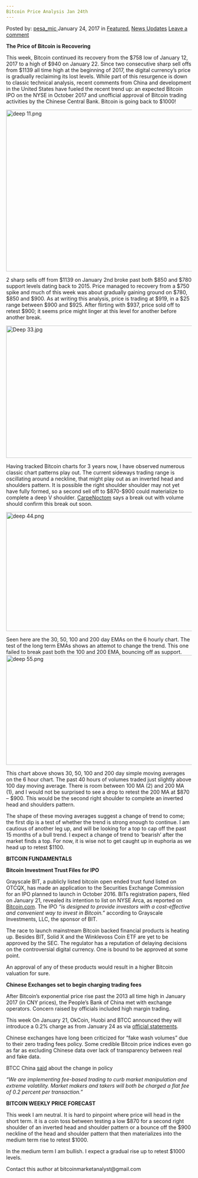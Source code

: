 ```yaml
---
Bitcoin Price Analysis Jan 24th
---
```

<article class="post-listing post-17841 post type-post status-publish format-standard has-post-thumbnail hentry  tag-24th tag-analysis tag-bitcoin tag-jan tag-price">
    <div class="post-inner">
        <span>Posted by: <a href="https://www.deepdotweb.com/author/pesa_mic/" title="">pesa_mic </a></span>
    <span>January 24, 2017</span>
    <span>in <a href="https://www.deepdotweb.com/category/deepdot-news/" rel="category tag">Featured</a>, <a href="https://www.deepdotweb.com/category/news-updates/" rel="category tag">News Updates</a></span>
    <span><a href="https://www.deepdotweb.com/2017/01/24/bitcoin-price-analysis-jan-24/#respond">Leave a comment</a></span>
    </p>
    <div class="clear"></div>
    <div class="entry">
    <p><strong>The Price of Bitcoin is Recovering</strong></p>
    <p>This week, Bitcoin continued its recovery from the $758 low of January 12, 2017 to a high of $940 on January 22. Since two consecutive sharp sell offs from $1139 all time high at the beginning of 2017, the digital currency’s price is gradually reclaiming its lost levels. While part of this resurgence is down to classic technical analysis, recent comments from China and development in the United States have fueled the recent trend up: an expected Bitcoin IPO on the NYSE in October 2017 and unofficial approval of Bitcoin trading activities by the Chinese Central Bank. Bitcoin is going back to $1000!</p>
    <p><img class="wp-image-17842 aligncenter" src="https://www.deepdotweb.com/wp-content/uploads/2017/01/deep-11-png.png" alt="deep 11.png" width="743" height="439" srcset="https://www.deepdotweb.com/wp-content/uploads/2017/01/deep-11-png.png 2260w, https://www.deepdotweb.com/wp-content/uploads/2017/01/deep-11-png-300x177.png 300w, https://www.deepdotweb.com/wp-content/uploads/2017/01/deep-11-png-1024x605.png 1024w" sizes="(max-width: 743px) 100vw, 743px"/></p>
    <p>2 sharp sells off from $1139 on January 2nd broke past both $850 and $780 support levels dating back to 2015. Price managed to recovery from a $750 spike and much of this week was about gradually gaining ground on $780, $850 and $900. As at writing this analysis, price is trading at $919, in a $25 range between $900 and $925. After flirting with $937, price sold off to retest $900; it seems price might linger at this level for another before another break.</p>
    <p><img class="wp-image-17843 aligncenter" src="https://www.deepdotweb.com/wp-content/uploads/2017/01/deep-33-jpg.jpeg" alt="Deep 33.jpg" width="696" height="359" srcset="https://www.deepdotweb.com/wp-content/uploads/2017/01/deep-33-jpg.jpeg 1200w, https://www.deepdotweb.com/wp-content/uploads/2017/01/deep-33-jpg-300x155.jpeg 300w, https://www.deepdotweb.com/wp-content/uploads/2017/01/deep-33-jpg-1024x528.jpeg 1024w" sizes="(max-width: 696px) 100vw, 696px"/></p>
    <p>Having tracked Bitcoin charts for 3 years now, I have observed numerous classic chart patterns play out. The current sideways trading range is oscillating around a neckline, that might play out as an inverted head and shoulders pattern. It is possible the right shoulder shoulder may not yet have fully formed, so a second sell off to $870-$900 could materialize to complete a deep V shoulder. <a href="https://twitter.com/CarpeNoctom/status/822983011776036868">CarpeNoctom</a> says a break out with volume should confirm this break out soon.</p>
    <p><img class="wp-image-17844 aligncenter" src="https://www.deepdotweb.com/wp-content/uploads/2017/01/deep-44-png.png" alt="deep 44.png" width="680" height="323" srcset="https://www.deepdotweb.com/wp-content/uploads/2017/01/deep-44-png.png 2256w, https://www.deepdotweb.com/wp-content/uploads/2017/01/deep-44-png-300x143.png 300w, https://www.deepdotweb.com/wp-content/uploads/2017/01/deep-44-png-1024x487.png 1024w" sizes="(max-width: 680px) 100vw, 680px"/></p>
    <p>Seen here are the 30, 50, 100 and 200 day EMAs on the 6 hourly chart. The test of the long term EMAs shows an attemot to change the trend. This one failed to break past both the 100 and 200 EMA, bouncing off as support. <img class="wp-image-17845 aligncenter" src="https://www.deepdotweb.com/wp-content/uploads/2017/01/deep-55-png.png" alt="deep 55.png" width="636" height="298" srcset="https://www.deepdotweb.com/wp-content/uploads/2017/01/deep-55-png.png 2274w, https://www.deepdotweb.com/wp-content/uploads/2017/01/deep-55-png-300x140.png 300w, https://www.deepdotweb.com/wp-content/uploads/2017/01/deep-55-png-1024x479.png 1024w" sizes="(max-width: 636px) 100vw, 636px"/></p>
    <p>This chart above shows 30, 50, 100 and 200 day simple moving averages on the 6 hour chart. The past 40 hours of volumes traded just slightly above 100 day moving average. There is room between 100 MA (2) and 200 MA (1), and I would not be surprised to see a drop to retest the 200 MA at $870 &#8211; $900. This would be the second right shoulder to complete an inverted head and shoulders pattern.</p>
    <p>The shape of these moving averages suggest a change of trend to come; the first dip is a test of whether the trend is strong enough to continue. I am cautious of another leg up, and will be looking for a top to cap off the past 15 months of a bull trend. I expect a change of trend to ‘bearish’ after the market finds a top. For now, it is wise not to get caught up in euphoria as we head up to retest $1100.</p>
    <p><strong>BITCOIN FUNDAMENTALS</strong></p>
    <p><strong>Bitcoin Investment Trust Files for IPO</strong></p>
    <p>Grayscale BIT, a publicly listed bitcoin open ended trust fund listed on OTCQX, has made an application to the Securities Exchange Commission for an IPO planned to launch in October 2016. BITs registration papers, filed on January 21, revealed its intention to list on NYSE Arca, as reported on <a href="https://news.bitcoin.com/bitcoin-investment-trust-ipo-october/">Bitcoin.com</a>. The IPO <em>“is designed to provide investors with a cost-effective and convenient way to invest in Bitcoin.”</em> according to Grayscale Investments, LLC, the sponsor of BIT.</p>
    <p>The race to launch mainstream Bitcoin backed financial products is heating up. Besides BIT, Solid X and the Winklevoss Coin ETF are yet to be approved by the SEC. The regulator has a reputation of delaying decisions on the controversial digital currency. One is bound to be approved at some point.</p>
    <p>An approval of any of these products would result in a higher Bitcoin valuation for sure.</p>
    <p><strong>Chinese Exchanges set to begin charging trading fees</strong></p>
    <p>After Bitcoin’s exponential price rise past the 2013 all time high in January 2017 (in CNY prices), the People’s Bank of China met with exchange operators. Concern raised by officials included high margin trading.</p>
    <p>This week On January 21, OkCoin, Huobi and BTCC announced they will introduce a 0.2% charge as from January 24 as via <a href="https://twitter.com/cnLedger/status/823146829701259264">official statements</a>.</p>
    <p>Chinese exchanges have long been criticized for “fake wash volumes” due to their zero trading fees policy. Some credible Bitcoin price indices even go as far as excluding Chinese data over lack of transparency between real and fake data.</p>
    <p>BTCC China <a href="https://twitter.com/YourBTCC/status/823137698865102848">said</a> about the change in policy</p>
    <p><em>“We are implementing fee-based trading to curb market manipulation and extreme volatility. Market makers and takers will both be charged a flat fee of 0.2 percent per transaction.”</em></p>
    <p><strong>BITCOIN WEEKLY PRICE FORECAST</strong></p>
    <p>This week I am neutral. It is hard to pinpoint where price will head in the short term. it is a coin toss between testing a low $870 for a second right shoulder of an inverted head and shoulder pattern or a bounce off the $900 neckline of the head and shoulder pattern that then materializes into the medium term rise to retest $1000.</p>
    <p>In the medium term I am bullish. I expect a gradual rise up to retest $1000 levels.</p>
    <p>Contact this author at bitcoinmarketanalyst@gmail.com</p>
    </div>
    <span style="display:none"><a href="https://www.deepdotweb.com/tag/24th/" rel="tag">24th</a> <a href="https://www.deepdotweb.com/tag/analysis/" rel="tag">analysis</a> <a href="https://www.deepdotweb.com/tag/bitcoin/" rel="tag">bitcoin</a> <a href="https://www.deepdotweb.com/tag/jan/" rel="tag">jan</a> <a href="https://www.deepdotweb.com/tag/price/" rel="tag">price</a></span> <span style="display:none" class="updated">2017-01-24</span>
    <div style="display:none" class="vcard author" itemprop="author" itemscope itemtype="http://schema.org/Person"><strong class="fn" itemprop="name"><a href="https://www.deepdotweb.com/author/pesa_mic/" title="Posts by pesa_mic" rel="author">pesa_mic</a></strong></div>
    </div>
</article>

